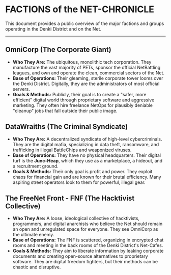 # FACTIONS of the NET-CHRONICLE

This document provides a public overview of the major factions and groups operating in the Denki District and on the Net.

---

## OmniCorp (The Corporate Giant)

* **Who They Are:** The ubiquitous, monolithic tech corporation. They manufacture the vast majority of PETs, sponsor the official NetBattling leagues, and own and operate the clean, commercial sectors of the Net.
* **Base of Operations:** Their gleaming, sterile corporate tower looms over the Denki District. Digitally, they are the administrators of most official servers.
* **Goals & Methods:** Publicly, their goal is to create a "safer, more efficient" digital world through proprietary software and aggressive marketing. They often hire freelance NetOps for plausibly deniable "cleanup" jobs that fall outside their public image.

## DataWraiths (The Criminal Syndicate)

* **Who They Are:** A decentralized syndicate of high-level cybercriminals. They are the digital mafia, specializing in data theft, ransomware, and trafficking in illegal BattleChips and weaponized viruses.
* **Base of Operations:** They have no physical headquarters. Their digital turf is the **Junc-Heap**, which they use as a marketplace, a hideout, and a recruitment ground.
* **Goals & Methods:** Their only goal is profit and power. They exploit chaos for financial gain and are known for their brutal efficiency. Many aspiring street operators look to them for powerful, illegal gear.

## The FreeNet Front - FNF (The Hacktivist Collective)

* **Who They Are:** A loose, ideological collective of hacktivists, programmers, and digital anarchists who believe the Net should remain an open and unregulated space for everyone. They see OmniCorp as the ultimate enemy.
* **Base of Operations:** The FNF is scattered, organizing in encrypted chat rooms and meeting in the back rooms of the Denki District's Net-Cafes.
* **Goals & Methods:** They aim to liberate information by leaking corporate documents and creating open-source alternatives to proprietary software. They are digital freedom fighters, but their methods can be chaotic and disruptive.
